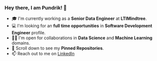### Hey there, I am Pundrik! 👋

- 🎓 I'm currently working as a **Senior Data Engineer** at **LTIMindtree**.
- 💻 I'm looking for an **full time opportunities** in **Software Development Engineer** profile.
- 🤝🏻 I'm open for collaborations in **Data Science** and **Machine Learning** domains.
- 📌 Scroll down to see my **Pinned Repositories**.
- 📫 Reach out to me on [LinkedIn](https://www.linkedin.com/in/pundrik-sharma/)
